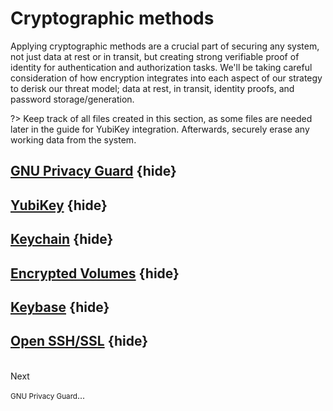 Cryptographic methods
=====================

Applying cryptographic methods are a crucial part of securing any system, not just data at rest or in transit, but creating strong verifiable proof of identity for authentication and authorization tasks. We'll be taking careful consideration of how encryption integrates into each aspect of our strategy to derisk our threat model; data at rest, in transit, identity proofs, and password storage/generation. 

?> Keep track of all files created in this section, as some files are needed later in the guide for YubiKey integration. Afterwards, securely erase any working data from the system.


## [GNU Privacy Guard](pages/crypto/gnupg.md) {hide}
## [YubiKey](pages/crypto/yubikey.md) {hide}
## [Keychain](pages/crypto/keychain-encrypt.md) {hide}
## [Encrypted Volumes](pages/crypto/volumes.md) {hide}
## [Keybase](pages/crypto/keybase.md) {hide}
## [Open SSH/SSL](pages/crypto/ssh.md) {hide}


<div class='center'> 
    <br> 
    <a href="#/pages/crypto/gnupg" style="text-decoration: none;"> 
        <span>Next</span> 
        <span><i class="fas fa-arrow-down" aria-hidden="true" style="vertical-align: middle;"></i></span> 
        <p><small>GNU Privacy Guard</small>...</p> 
    </a>     
</div> 

